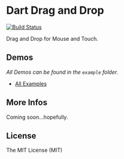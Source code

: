 # Dart Drag and Drop

[![Build Status](https://drone.io/github.com/marcojakob/dart-dnd/status.png)](https://drone.io/github.com/marcojakob/dart-dnd/latest)

Drag and Drop for Mouse and Touch.


## Demos

*All Demos can be found in the `example` folder.*

* [All Examples](http://marcojakob.github.io/dart-dnd/)


## More Infos

Coming soon...hopefully.


## License
The MIT License (MIT)